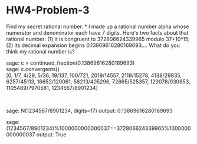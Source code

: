 HW4-Problem-3
=============

<p>
Find my secret rational number. *
I made up a rational number alpha whose numerator and denominator each have 7 digits. 
Here's two facts about that rational number: (1) it is congruent to 372806624339965 modulo 37+10^15; 
(2) its decimal expansion begins 0.13869616280169693.... What do you think my rational number is?
</p>

sage: c = continued_fraction(0.13869616280169693) <br>
sage: c.convergents() <br>
[0, 1/7, 4/29, 5/36, 19/137, 100/721, 2019/14557, 2119/15278,
4138/29835, 6257/45113, 16652/120061, 56213/405296, 72865/525357,
129078/930653, 1105489/7970581, 1234567/8901234]

<br>

sage: N(1234567/8901234, digits=17)
output: 0.13869616280169693

sage: (1234567/8901234)%1000000000000037==372806624339965%1000000000000037
output: True
